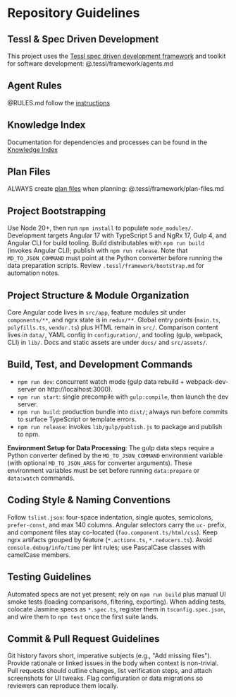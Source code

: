 # Repository Guidelines

## Tessl & Spec Driven Development <!-- tessl-managed -->
This project uses the [Tessl spec driven development framework](.tessl/framework/agents.md) and toolkit for software development: @.tessl/framework/agents.md

## Agent Rules <!-- tessl-managed -->
@RULES.md follow the [instructions](RULES.md)

## Knowledge Index <!-- tessl-managed -->
Documentation for dependencies and processes can be found in the [Knowledge Index](./KNOWLEDGE.md)

## Plan Files <!-- tessl-managed -->
ALWAYS create [plan files](.tessl/framework/plan-files.md) when planning: @.tessl/framework/plan-files.md

## Project Bootstrapping <!-- tessl-managed -->
Use Node 20+, then run `npm install` to populate `node_modules/`. Development targets Angular 17 with TypeScript 5 and NgRx 17, Gulp 4, and Angular CLI for build tooling. Build distributables with `npm run build` (invokes Angular CLI); publish with `npm run release`. Note that `MD_TO_JSON_COMMAND` must point at the Python converter before running the data preparation scripts. Review `.tessl/framework/bootstrap.md` for automation notes.

## Project Structure & Module Organization
Core Angular code lives in `src/app`, feature modules sit under `components/**`, and ngrx state is in `redux/**`. Global entry points (`main.ts`, `polyfills.ts`, `vendor.ts`) plus HTML remain in `src/`. Comparison content lives in `data/`, YAML config in `configuration/`, and tooling (gulp, webpack, CLI) in `lib/`. Docs and static assets are under `docs/` and `src/assets/`.

## Build, Test, and Development Commands
- `npm run dev`: concurrent watch mode (gulp data rebuild + webpack-dev-server on http://localhost:3000).
- `npm run start`: single precompile with `gulp:compile`, then launch the dev server.
- `npm run build`: production bundle into `dist/`; always run before commits to surface TypeScript or template errors.
- `npm run release`: invokes `lib/gulp/publish.js` to package and publish to npm.

**Environment Setup for Data Processing**: The gulp data steps require a Python converter defined by the `MD_TO_JSON_COMMAND` environment variable (with optional `MD_TO_JSON_ARGS` for converter arguments). These environment variables must be set before running `data:prepare` or `data:watch` commands.

## Coding Style & Naming Conventions
Follow `tslint.json`: four-space indentation, single quotes, semicolons, `prefer-const`, and max 140 columns. Angular selectors carry the `uc-` prefix, and component files stay co-located (`foo.component.ts/html/css`). Keep ngrx artifacts grouped by feature (`*.actions.ts`, `*.reducers.ts`). Avoid `console.debug/info/time` per lint rules; use PascalCase classes with camelCase members.

## Testing Guidelines
Automated specs are not yet present; rely on `npm run build` plus manual UI smoke tests (loading comparisons, filtering, exporting). When adding tests, colocate Jasmine specs as `*.spec.ts`, register them in `tsconfig.spec.json`, and wire them to `npm test` once the first suite lands.

## Commit & Pull Request Guidelines
Git history favors short, imperative subjects (e.g., "Add missing files"). Provide rationale or linked issues in the body when context is non-trivial. Pull requests should outline changes, list verification steps, and attach screenshots for UI tweaks. Flag configuration or data migrations so reviewers can reproduce them locally.
